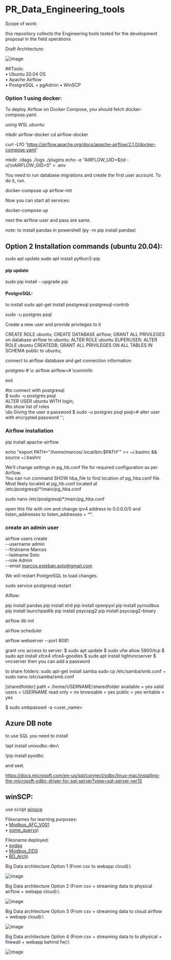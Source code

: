 # PR_Data_Engineering_tools


Scope of work:

this repository collects the Engineering tools tested for the development proposal in the field operations

Draft Architecture:

![image](https://user-images.githubusercontent.com/31476977/119668857-e9b90080-be0d-11eb-889f-773e306c353f.png)


##Tools:\
•	Ubuntu 20.04 OS\
•	Apache Airflow\
•	PostgreSQL + pgAdmin
• WinSCP

### Option 1 using docker:

To deploy Airflow on Docker Compose, you should fetch docker-compose.yaml.

using WSL ubuntu:

mkdir airflow-docker
cd airflow-docker

curl -LfO 'https://airflow.apache.org/docs/apache-airflow/2.1.0/docker-compose.yaml'

mkdir ./dags ./logs ./plugins
echo -e "AIRFLOW_UID=$(id -u)\nAIRFLOW_GID=0" > .env

You need to run database migrations and create the first user account. To do it, run.

docker-compose up airflow-init

Now you can start all services:

docker-compose up

next the airflow user and pass are same.

note:
to install pandas in powershell (py -m pip install pandas)

## Option 2 Installation commands (ubuntu 20.04):

sudo apt update
sudo apt install python3-pip

#### pip update
sudo pip install --upgrade pip

#### PostgreSQL:

to install
sudo apt-get install postgresql postgresql-contrib

sudo -u postgres psql

Create a new user and provide privileges to it

CREATE ROLE ubuntu;
CREATE DATABASE airflow;
GRANT ALL PRIVILEGES on database airflow to ubuntu;
ALTER ROLE ubuntu SUPERUSER;
ALTER ROLE ubuntu CREATEDB;
GRANT ALL PRIVILEGES ON ALL TABLES IN SCHEMA public to ubuntu;

connect to airflow database and get connection information

postgres-# \c airflow
airflow=# \conninfo

exit 

#to connect with postgresql\
$ sudo -u postgres psql\
ALTER USER ubuntu WITH login;\
#to show list of roles\
\du
Giving the user a password
$ sudo -u postgres psql
psql=# alter user <username> with encrypted password '<password>';

### Airflow installation
pip install apache-airflow

echo "export PATH=\"/home/marcos/.local/bin:\$PATH\"" >> ~/.bashrc && source ~/.bashrc


We’ll change settings in pg_hb.conf file for required configuration as per Airflow.\
You can run command SHOW hba_file to find location of pg_hba.conf file.
Most likely located at pg_hb.conf located at /etc/postgresql/*/main/pg_hba.conf

sudo nano /etc/postgresql/*/main/pg_hba.conf

open this file with vim and change ipv4 address to 0.0.0.0/0 and listen_addresses to listen_addresses = ‘*’.

### create an admin user
airflow users create \
    --username admin \
    --firstname Marcos \
    --lastname Soto \
    --role Admin \
    --email marcos.esteban.soto@gmail.com

We will restart PostgreSQL to load changes.

sudo service postgresql restart

Aiflow:

pip install pandas
pip install xlrd
pip install openpyxl
pip install pymodbus
pip install launchpadlib
pip install psycopg2
pip install psycopg2-binary

airflow db init 

airflow scheduler

airflow webserver --port 8081

grant vnc access to server:
$ sudo apt update
$ sudo ufw allow 5900/tcp
$ sudo apt install xfce4 xfce4-goodies
$ sudo apt install tightvncserver
$ vncserver
then you can add a password

to share folders:
sudo apt-get install samba
sudo cp /etc/samba/smb.conf ~
sudo nano /etc/samba/smb.conf

[sharedfolder]
path = /home/USERNAME/sharedfolder
available = yes
valid users = USERNAME
read only = no
browsable = yes
public = yes
writable = yes

$ sudo smbpasswd -a <user_name>

## Azure DB note
   to use SQL you need to install
    
!apt install unixodbc-dev\
    
!pip install pyodbc
    
and see\

https://docs.microsoft.com/en-us/sql/connect/odbc/linux-mac/installing-the-microsoft-odbc-driver-for-sql-server?view=sql-server-ver15
    

## winSCP:
use script [winscp](winscp.bat)



Filesnames for learning purposes:\
•	[Modbus_AFC_V001](Modbus_AFC_V001.ipynb)\
• [some_querys](some_querys)\

Filesname deployed:\
•	[pydag](pydag.py)\
•	[Modbus_DDS](Modbus_DDS.xlsx)\
•	[BD_Arch](BD_Arch.vsdx)\


Big Data architecture Option 1 (From csv to webapp cloud):\

![image](https://user-images.githubusercontent.com/31476977/124121106-df140b80-da4a-11eb-9552-1712f797d5e0.png)
    
Big Data architecture Option 2 (From csv + streaming data to physical airflow  + webapp cloud):\
   
![image](https://user-images.githubusercontent.com/31476977/124121256-0ff44080-da4b-11eb-8e71-f3900b962c95.png)
    
Big Data architecture Option 3 (From csv + streaming data to cloud airflow  + webapp cloud):\
    
![image](https://user-images.githubusercontent.com/31476977/124121518-5d70ad80-da4b-11eb-933e-d93d38c3f30d.png)

Big Data architecture Option 4 (From csv + streaming data to to physical + firewall + webapp behind fw):\
    
![image](https://user-images.githubusercontent.com/31476977/124122227-3d8db980-da4c-11eb-8379-70c9ebf59c3c.png)





